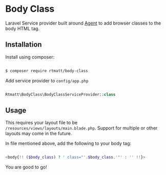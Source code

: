 #  Body Class

Laravel Service provider built around [Agent](https://github.com/jenssegers/agent) to add browser classes to the body  HTML tag.

## Installation

Install using composer:

``` bash 

$ composer require rtmatt/body-class

```

Add service provider to ```config/app.php ```


``` php 

Rtmatt\BodyClass\BodyClassServiceProvider::class

```

## Usage
This requires your layout file to be ``` /resources/views/layouts/main.blade.php ```.  Support for multiple or other layouts may come in the future.

In file mentioned above, add the following to your body tag:

``` php 

<body{!! ($body_class) ? ' class="'.$body_class.'"' : '' !!}>

```

You are good to go!



